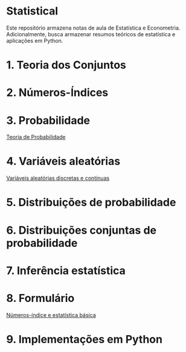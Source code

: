 # <b>Statistical </b>
Este repositório armazena notas de aula de Estatística e Econometria. Adicionalmente, busca armazenar resumos teóricos de estatística e aplicações em Python.

# 1. Teoria dos Conjuntos
# 2. Números-Índices
# 3. Probabilidade
[Teoria de Probabilidade](https://github.com/ronissonlucas/Statistical/blob/main/2.%20Probabilidade.ipynb)
# 4. Variáveis aleatórias
[Variáveis aleatórias discretas e contínuas](https://github.com/ronissonlucas/Statistical/blob/main/3.%20Vari%C3%A1veis_aleat%C3%B3rias.ipynb)
# 5. Distribuições de probabilidade
# 6. Distribuições conjuntas de probabilidade
# 7. Inferência estatística
# 8. Formulário
[Números-índice e estatística básica](https://github.com/ronissonlucas/Statistical/blob/main/3.%20Vari%C3%A1veis_aleat%C3%B3rias.ipynb)

# 9. Implementações em Python
